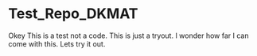 # Test_Repo_DKMAT
Okey This is a test not a code. This is just a tryout. I wonder how far I can come with this. Lets try it out. 
